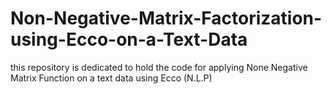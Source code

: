 # Non-Negative-Matrix-Factorization-using-Ecco-on-a-Text-Data
this repository is dedicated to hold the code for applying None Negative Matrix Function on a text data using Ecco (N.L.P)
